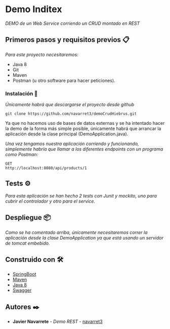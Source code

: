 # Demo Inditex

_DEMO de un Web Service corriendo un CRUD montado en REST_

## Primeros pasos y requisitos previos 📋

_Para este proyecto necesitaremos:_

- Java 8
- Git
- Maven
- Postman (u otro software para hacer peticiones).


### Instalación 🔧

_Únicamente habrá que descargarse el proyecto desde github_

```
git clone https://github.com/navarret3/demoCrudHiebrus.git
```

Ya que no hacemos uso de bases de datos externas y se ha intentado hacer la demo de la forma más simple posible, únicamente habrá que arrancar la aplicación desde la clase principal (DemoApplication.java).


_Una vez tengamos nuestra aplicación corriendo y funcionando, simplemente habría que llamar a los diferentes endpoints con un programa como Postman:_

```
GET
http://localhost:8080/api/products/1
```

## Tests ⚙️

_Para esta aplicación se han hecho 2 tests con Junit y mockito, uno para cubrir el controlador y otro para el service._


## Despliegue 📦

_Como se ha comentado arriba, únicamente necesitaremos correr la aplicación desde la clase DemoApplication ya que está usando un servidor de tomcat embebido._

## Construido con 🛠️

* [SpringBoot](https://spring.io/projects/spring-boot)
* [Maven](https://maven.apache.org/)
* [Java 8](https://www.java.com/es/download/help/java8_es.html)
* [Swagger](https://swagger.io/)

## Autores ✒️

* **Javier Navarrete** - *Demo REST* - [navarret3](https://github.com/navarret3)
